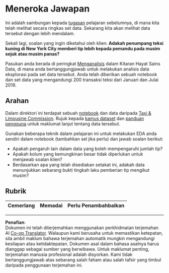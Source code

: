 <!--
CO_OP_TRANSLATOR_METADATA:
{
  "original_hash": "fcc7547171f4530f159676dd73ed772e",
  "translation_date": "2025-08-28T18:20:41+00:00",
  "source_file": "4-Data-Science-Lifecycle/15-analyzing/assignment.md",
  "language_code": "ms"
}
-->
# Meneroka Jawapan

Ini adalah sambungan kepada [tugasan](../14-Introduction/assignment.md) pelajaran sebelumnya, di mana kita telah melihat secara ringkas set data. Sekarang kita akan melihat data tersebut dengan lebih mendalam.

Sekali lagi, soalan yang ingin diketahui oleh klien: **Adakah penumpang teksi kuning di New York City memberi tip lebih kepada pemandu pada musim sejuk atau musim panas?**

Pasukan anda berada di peringkat [Menganalisis](README.md) dalam Kitaran Hayat Sains Data, di mana anda bertanggungjawab untuk melakukan analisis data eksplorasi pada set data tersebut. Anda telah diberikan sebuah notebook dan set data yang mengandungi 200 transaksi teksi dari Januari dan Julai 2019.

## Arahan

Dalam direktori ini terdapat sebuah [notebook](assignment.ipynb) dan data daripada [Taxi & Limousine Commission](https://docs.microsoft.com/en-us/azure/open-datasets/dataset-taxi-yellow?tabs=azureml-opendatasets). Rujuk kepada [kamus dataset](https://www1.nyc.gov/assets/tlc/downloads/pdf/data_dictionary_trip_records_yellow.pdf) dan [panduan pengguna](https://www1.nyc.gov/assets/tlc/downloads/pdf/trip_record_user_guide.pdf) untuk maklumat lanjut tentang data tersebut.

Gunakan beberapa teknik dalam pelajaran ini untuk melakukan EDA anda sendiri dalam notebook (tambahkan sel jika perlu) dan jawab soalan berikut:

- Apakah pengaruh lain dalam data yang boleh mempengaruhi jumlah tip?
- Apakah kolum yang kemungkinan besar tidak diperlukan untuk menjawab soalan klien?
- Berdasarkan apa yang telah disediakan setakat ini, adakah data menunjukkan sebarang bukti tingkah laku pemberian tip mengikut musim?

## Rubrik

Cemerlang | Memadai | Perlu Penambahbaikan
--- | --- | --- |

---

**Penafian**:  
Dokumen ini telah diterjemahkan menggunakan perkhidmatan terjemahan AI [Co-op Translator](https://github.com/Azure/co-op-translator). Walaupun kami berusaha untuk memastikan ketepatan, sila ambil maklum bahawa terjemahan automatik mungkin mengandungi kesilapan atau ketidaktepatan. Dokumen asal dalam bahasa asalnya harus dianggap sebagai sumber yang berwibawa. Untuk maklumat penting, terjemahan manusia profesional adalah disyorkan. Kami tidak bertanggungjawab atas sebarang salah faham atau salah tafsir yang timbul daripada penggunaan terjemahan ini.